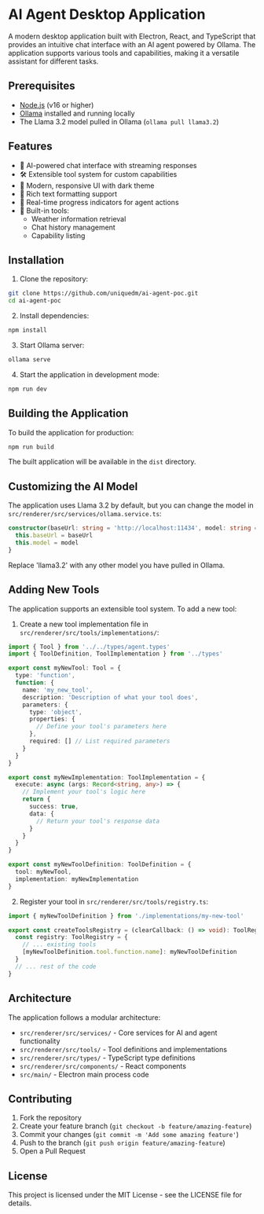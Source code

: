 # AI Agent Desktop Application

A modern desktop application built with Electron, React, and TypeScript that provides an intuitive chat interface with an AI agent powered by Ollama. The application supports various tools and capabilities, making it a versatile assistant for different tasks.

## Prerequisites

- [Node.js](https://nodejs.org/) (v16 or higher)
- [Ollama](https://ollama.ai/) installed and running locally
- The Llama 3.2 model pulled in Ollama (`ollama pull llama3.2`)

## Features

- 🤖 AI-powered chat interface with streaming responses
- 🛠️ Extensible tool system for custom capabilities
- 🎨 Modern, responsive UI with dark theme
- 📝 Rich text formatting support
- 🔄 Real-time progress indicators for agent actions
- 🧰 Built-in tools:
  - Weather information retrieval
  - Chat history management
  - Capability listing

## Installation

1. Clone the repository:

```bash
git clone https://github.com/uniquedm/ai-agent-poc.git
cd ai-agent-poc
```

2. Install dependencies:

```bash
npm install
```

3. Start Ollama server:

```bash
ollama serve
```

4. Start the application in development mode:

```bash
npm run dev
```

## Building the Application

To build the application for production:

```bash
npm run build
```

The built application will be available in the `dist` directory.

## Customizing the AI Model

The application uses Llama 3.2 by default, but you can change the model in `src/renderer/src/services/ollama.service.ts`:

```typescript
constructor(baseUrl: string = 'http://localhost:11434', model: string = 'llama3.2') {
  this.baseUrl = baseUrl
  this.model = model
}
```

Replace 'llama3.2' with any other model you have pulled in Ollama.

## Adding New Tools

The application supports an extensible tool system. To add a new tool:

1. Create a new tool implementation file in `src/renderer/src/tools/implementations/`:

```typescript
import { Tool } from '../../types/agent.types'
import { ToolDefinition, ToolImplementation } from '../types'

export const myNewTool: Tool = {
  type: 'function',
  function: {
    name: 'my_new_tool',
    description: 'Description of what your tool does',
    parameters: {
      type: 'object',
      properties: {
        // Define your tool's parameters here
      },
      required: [] // List required parameters
    }
  }
}

export const myNewImplementation: ToolImplementation = {
  execute: async (args: Record<string, any>) => {
    // Implement your tool's logic here
    return {
      success: true,
      data: {
        // Return your tool's response data
      }
    }
  }
}

export const myNewToolDefinition: ToolDefinition = {
  tool: myNewTool,
  implementation: myNewImplementation
}
```

2. Register your tool in `src/renderer/src/tools/registry.ts`:

```typescript
import { myNewToolDefinition } from './implementations/my-new-tool'

export const createToolsRegistry = (clearCallback: () => void): ToolRegistry => {
  const registry: ToolRegistry = {
    // ... existing tools
    [myNewToolDefinition.tool.function.name]: myNewToolDefinition
  }
  // ... rest of the code
}
```

## Architecture

The application follows a modular architecture:

- `src/renderer/src/services/` - Core services for AI and agent functionality
- `src/renderer/src/tools/` - Tool definitions and implementations
- `src/renderer/src/types/` - TypeScript type definitions
- `src/renderer/src/components/` - React components
- `src/main/` - Electron main process code

## Contributing

1. Fork the repository
2. Create your feature branch (`git checkout -b feature/amazing-feature`)
3. Commit your changes (`git commit -m 'Add some amazing feature'`)
4. Push to the branch (`git push origin feature/amazing-feature`)
5. Open a Pull Request

## License

This project is licensed under the MIT License - see the LICENSE file for details.
